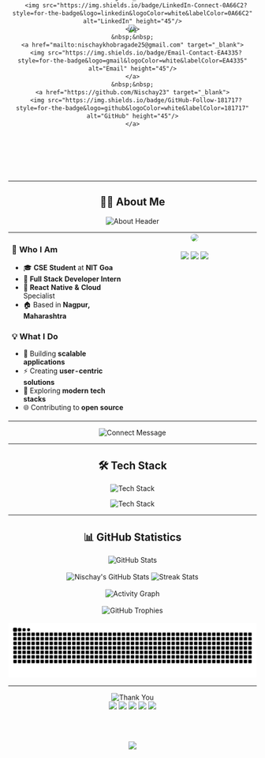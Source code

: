 <div align="center">

<!-- Enhanced Background Header -->
<img src="https://capsule-render.vercel.app/api?type=waving&height=250&color=0:667eea,50:764ba2,100:f093fb&section=header&text=&animation=fadeIn" />

<div style="margin-top: -180px; margin-bottom: 60px;">
  
  <!-- Elegant Cursive Greeting -->
  <img src="https://readme-typing-svg.herokuapp.com?font=Dancing+Script&weight=700&size=50&duration=3000&pause=1000&color=FFFFFF&center=true&vCenter=true&width=600&height=90&lines=Hey+I+am+Nischay!+✨;Welcome+to+my+Profile!+🚀" alt="Greeting" />
  
  <br/>
  
  <!-- Stylish Social Connect -->
  <div align="center">
    <img src="https://readme-typing-svg.herokuapp.com?font=Poppins&weight=500&size=18&duration=2000&pause=1000&color=FFFFFF&center=true&vCenter=true&width=300&height=30&lines=Let's+Connect!+🤝" alt="Connect Text" />
    <br/><br/>
    
    <!-- Enhanced Social Links with Icons -->
    <a href="https://www.linkedin.com/in/nischay-khobragade-69348b343/" target="_blank">
      <img src="https://img.shields.io/badge/LinkedIn-Connect-0A66C2?style=for-the-badge&logo=linkedin&logoColor=white&labelColor=0A66C2" alt="LinkedIn" height="45"/>
    </a>
    &nbsp;&nbsp;
    <a href="mailto:nischaykhobragade25@gmail.com" target="_blank">
      <img src="https://img.shields.io/badge/Email-Contact-EA4335?style=for-the-badge&logo=gmail&logoColor=white&labelColor=EA4335" alt="Email" height="45"/>
    </a>
    &nbsp;&nbsp;
    <a href="https://github.com/Nischay23" target="_blank">
      <img src="https://img.shields.io/badge/GitHub-Follow-181717?style=for-the-badge&logo=github&logoColor=white&labelColor=181717" alt="GitHub" height="45"/>
    </a>
  </div>
  
  <br/>
  
  <!-- Animated Separator -->
  <img src="https://user-images.githubusercontent.com/74038190/212284100-561aa473-3905-4a80-b561-0d28506553ee.gif" width="800" height="4"/>
  
</div>

---

## 👨‍💻 About Me

<div align="center">
  <img src="https://readme-typing-svg.herokuapp.com?font=Poppins&weight=600&size=26&duration=2000&pause=1000&color=667eea&center=true&vCenter=true&width=500&height=50&lines=Passionate+Developer+✨;Code+%7C+Create+%7C+Innovate+🚀" alt="About Header" />
</div>

<table align="center">
<tr>
<td width="50%" valign="top">

### 🚀 **Who I Am**

- 🎓 **CSE Student** at **NIT Goa**
- 💼 **Full Stack Developer Intern**
- 🌱 **React Native & Cloud** Specialist
- 🏠 Based in **Nagpur, Maharashtra**

### 💡 **What I Do**

- 🔭 Building **scalable applications**
- ⚡ Creating **user-centric solutions**
- 🎯 Exploring **modern tech stacks**
- 🌐 Contributing to **open source**

</td>
<td width="50%" valign="top">

<div align="center">
  <img src="https://user-images.githubusercontent.com/74038190/225813708-98b745f2-7d22-48cf-9150-083f1b00d6c9.gif" width="300" style="border-radius: 15px;">
  <br/><br/>
  <img src="https://user-images.githubusercontent.com/74038190/212257454-16e3712e-945a-4ca2-b238-408ad0bf87e6.gif" width="100">
  <img src="https://user-images.githubusercontent.com/74038190/212257472-08e52665-c503-4bd9-aa20-f5a4dae769b5.gif" width="100">
  <img src="https://user-images.githubusercontent.com/74038190/212257468-1e9a91f1-b626-4baa-b15d-5c385dfa7ed2.gif" width="100">
</div>

</td>
</tr>
</table>

<div align="center">
  <img src="https://readme-typing-svg.herokuapp.com?font=Poppins&weight=500&size=18&duration=3000&pause=1000&color=f093fb&center=true&vCenter=true&width=600&height=40&lines=💬+Always+open+to+collaborations+and+opportunities!;🚀+Let's+build+something+amazing+together!" alt="Connect Message" />
</div>

---

## 🛠️ Tech Stack

<div align="center">
  <img src="https://readme-typing-svg.herokuapp.com?font=Orbitron&weight=700&size=30&pause=1000&color=00F5FF&center=true&vCenter=true&repeat=false&width=435&height=50&lines=Tech+Stack" alt="Tech Stack"/>
</div>

<p align="center">
  <img src="https://skillicons.dev/icons?i=js,ts,python,cpp,java,react,nextjs,nodejs,express,mongodb,postgres,aws,docker,git,vscode,linux&theme=dark&perline=8" alt="Tech Stack" />
</p>

---

## 📊 GitHub Statistics

<div align="center">
  <img src="https://readme-typing-svg.herokuapp.com?font=Orbitron&weight=700&size=30&pause=1000&color=00F5FF&center=true&vCenter=true&repeat=false&width=435&height=50&lines=GitHub+Statistics" alt="GitHub Stats"/>
</div>

<br/>

<div align="center">
  <img width="49%" height="195px" src="https://github-readme-stats.vercel.app/api?username=Nischay23&show_icons=true&count_private=true&hide_border=true&title_color=00F5FF&icon_color=00F5FF&text_color=c9d1d9&bg_color=0d1117" alt="Nischay's GitHub Stats"/> 
  <img width="49%" height="195px" src="https://github-readme-streak-stats.herokuapp.com/?user=Nischay23&hide_border=true&stroke=00F5FF&ring=00F5FF&fire=00F5FF&currStreakNum=00F5FF&sideNums=00F5FF&currStreakLabel=00F5FF&background=0d1117&dates=c9d1d9" alt="Streak Stats"/>
</div>

<br/>

<div align="center">
  <img src="https://github-readme-activity-graph.vercel.app/graph?username=Nischay23&custom_title=Contribution%20Graph&bg_color=0d1117&color=00F5FF&line=00F5FF&point=00F5FF&area_color=00F5FF&area=true&hide_border=true" alt="Activity Graph"/>
</div>

<br/>

<div align="center">
  <img src="https://github-profile-trophy.vercel.app/?username=Nischay23&theme=darkhub&no-frame=true&no-bg=true&column=7&margin-w=15&margin-h=15" alt="GitHub Trophies"/>
</div>

<br/>

<div align="center">
  <picture>
    <source media="(prefers-color-scheme: dark)" srcset="https://github.com/Nischay23/Nischay23/blob/output/github-contribution-grid-snake-dark.svg"/>
    <source media="(prefers-color-scheme: light)" srcset="https://github.com/Nischay23/Nischay23/blob/output/github-contribution-grid-snake.svg"/>
    <img alt="Snake Animation" src="https://github.com/Nischay23/Nischay23/blob/output/github-contribution-grid-snake-dark.svg"/>
  </picture>
</div>

---

<div align="center">
  
  <!-- Thank You Message -->
  <img src="https://readme-typing-svg.herokuapp.com?font=Dancing+Script&weight=700&size=35&duration=3000&pause=1000&color=667eea&center=true&vCenter=true&width=600&height=60&lines=Thanks+for+visiting!+✨;Let's+connect+and+collaborate!+🤝;Happy+Coding!+🚀" alt="Thank You" />
  
  <br/>
  
  <!-- Animated Footer Icons -->
  <img src="https://user-images.githubusercontent.com/74038190/212284158-e840e285-664b-44d7-b79b-e264b5e54825.gif" width="50">
  <img src="https://user-images.githubusercontent.com/74038190/212284087-bbe7e430-757e-4901-90bf-4cd2ce3e1852.gif" width="50">
  <img src="https://user-images.githubusercontent.com/74038190/212284115-f47cd8ff-2ffb-4b04-b5bf-4d1c14c0247f.gif" width="50">
  <img src="https://user-images.githubusercontent.com/74038190/212284136-03988914-d899-44b4-b1d9-4eeccf656e44.gif" width="50">
  <img src="https://user-images.githubusercontent.com/74038190/212284158-e840e285-664b-44d7-b79b-e264b5e54825.gif" width="50">
  
  <br/><br/>
  
  <!-- Enhanced Footer Wave -->
  <img src="https://capsule-render.vercel.app/api?type=waving&color=0:667eea,50:764ba2,100:f093fb&height=150&section=footer&text=&animation=twinkling"/>
  
</div>

</div>
